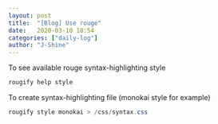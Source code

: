 ```yaml
---
layout: post
title:  "[Blog] Use rouge"
date:   2020-03-10 18:54
categories: ["daily-log"]
author: "J-Shine"
---
```


To see available rouge syntax-highlighting style
```java
rougify help style
```

To create syntax-highlighting file (monokai style for example)
```java
rougify style monokai > /css/syntax.css
```
